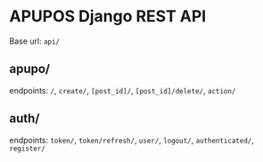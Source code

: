 # APUPOS Django REST API

Base url: `api/`

## apupo/

endpoints: `/`, `create/`, `[post_id]/`, `[post_id]/delete/`, `action/`

## auth/

endpoints: `token/`, `token/refresh/`, `user/`, `logout/`, `authenticated/`, `register/`
